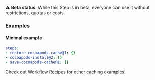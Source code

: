⚠️ **Beta status**: While this Step is in beta, everyone can use it without restrictions, quotas or costs.

### Examples

#### Minimal example
```yaml
steps:
- restore-cocoapods-cache@1: {}
- cocoapods-install@2: {}
- save-cocoapods-cache@1: {}
```

Check out [Workflow Recipes](https://github.com/bitrise-io/workflow-recipes#-key-based-caching-beta) for other caching examples!
